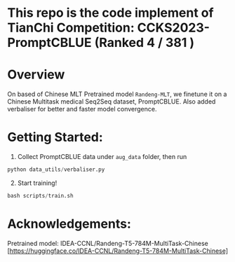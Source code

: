 # This repo is the code implement of TianChi Competition: CCKS2023-PromptCBLUE (Ranked 4 / 381 )


# Overview
On based of Chinese MLT Pretrained model `Randeng-MLT`, we finetune it on a Chinese Multitask medical Seq2Seq dataset, PromptCBLUE. 
Also added verbaliser for better and faster model convergence.

# Getting Started:
1. Collect PromptCBLUE data under `aug_data` folder, then run
```python
python data_utils/verbaliser.py
```
2. Start training!
```python
bash scripts/train.sh
```

# Acknowledgements:
Pretrained model: IDEA-CCNL/Randeng-T5-784M-MultiTask-Chinese [https://huggingface.co/IDEA-CCNL/Randeng-T5-784M-MultiTask-Chinese]
